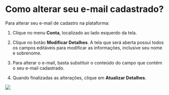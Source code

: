 # Como alterar seu e-mail cadastrado?

Para alterar seu e-mail de cadastro na plataforma:

1. Clique no menu **Conta**, localizado ao lado esquerdo da tela.

2. Clique no botão **Modificar Detalhes**. A tela que será aberta possui todos os campos editáveis para modificar as informações, inclusive seu nome e sobrenome.

3. Para alterar o e-mail, basta substituir o conteúdo do campo que contém o seu e-mail cadastrado.

4. Quando finalizadas as alterações, clique em **Atualizar Detalhes**.

![](https://raw.githubusercontent.com/mupi/readinweb-docs/master/images/conta.png)
 

